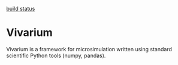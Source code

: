 [build status](https://api.travis-ci.org/ihmeuw/vivarium.svg?branch=develop "build status")
# Vivarium

Vivarium is a framework for microsimulation written using standard scientific Python tools (numpy, pandas).
